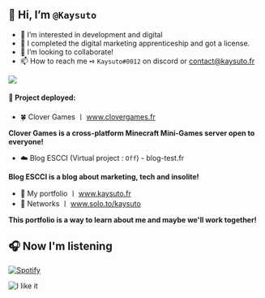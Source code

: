 ## 👋 Hi, I’m `@Kaysuto`
- 👀 I’m interested in development and digital
- 🌱 I completed the digital marketing apprenticeship and got a license.
- 💞️ I’m looking to collaborate!
- 📫 How to reach me ➺ `Kaysuto#0012` on discord or contact@kaysuto.fr

![](https://komarev.com/ghpvc/?Kaysuto=your-github-username&color=blue)

#### 🚀 Project deployed:
- 🍀 Clover Games 〡 www.clovergames.fr

**Clover Games is a cross-platform Minecraft Mini-Games server open to everyone!**

-  ☁️ Blog ESCCI (Virtual project : `Off`) - blog-test.fr

**Blog ESCCI is a blog about marketing, tech and insolite!**

-  💼 My portfolio 〡 www.kaysuto.fr
-  🏹 Networks 〡 www.solo.to/kaysuto

**This portfolio is a way to learn about me and maybe we'll work together!**

## 🎧 Now I'm listening
[![Spotify](https://novatorem-lake-two.vercel.app/api/spotify)](https://open.spotify.com/user/Kaysuto)


<!---
This is a ✨ special ✨ repository because its `README.md` (this file) appears on your GitHub profile.
You can click the Preview link to take a look at your changes.
--->
![I like it](https://user-images.githubusercontent.com/75412305/166241048-e625def7-292b-424f-9738-1217e2ea0f48.gif)
